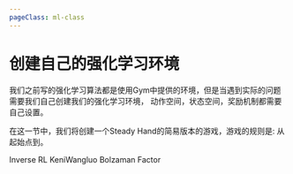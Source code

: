 ```yaml
---
pageClass: ml-class
---
```



<!--
 * @Description: 
 * @Author: Jack Huang
 * @Github: https://github.com/HuangJiaLian
 * @Date: 2019-09-12 16:44:08
 * @LastEditors: Jack Huang
 * @LastEditTime: 2019-09-14 15:34:16
 -->


# 创建自己的强化学习环境

我们之前写的强化学习算法都是使用Gym中提供的环境，但是当遇到实际的问题需要我们自己创建我们的强化学习环境，
动作空间，状态空间，奖励机制都需要自己设置。

在这一节中，我们将创建一个Steady Hand的简易版本的游戏，游戏的规则是:
从起始点到。

Inverse RL 
KeniWangluo
Bolzaman Factor
